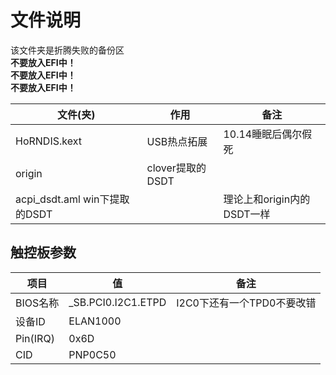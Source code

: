 # 文件说明
该文件夹是折腾失败的备份区  
**不要放入EFI中！**  
**不要放入EFI中！**  
**不要放入EFI中！**  

| 文件(夹)                      | 作用              | 备注                         |
|-------------------------------|-------------------|------------------------------|
| HoRNDIS.kext                  | USB热点拓展       | 10.14睡眠后偶尔假死          |
| origin                        | clover提取的DSDT  |                              |
| acpi_dsdt.aml win下提取的DSDT |                   | 理论上和origin内的DSDT一样   |

## 触控板参数
| 项目     | 值                  | 备注                       |
|----------|---------------------|----------------------------|
| BIOS名称 | \_SB.PCI0.I2C1.ETPD | I2C0下还有一个TPD0不要改错 |
| 设备ID   | ELAN1000            |                            |
| Pin(IRQ) | 0x6D                |                            |
| CID      | PNP0C50             |                            |